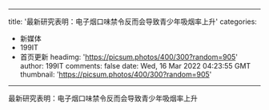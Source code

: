 
---
title: '最新研究表明：电子烟口味禁令反而会导致青少年吸烟率上升'
categories: 
 - 新媒体
 - 199IT
 - 首页更新
headimg: 'https://picsum.photos/400/300?random=905'
author: 199IT
comments: false
date: Wed, 16 Mar 2022 04:23:55 GMT
thumbnail: 'https://picsum.photos/400/300?random=905'
---

<div>   
最新研究表明：电子烟口味禁令反而会导致青少年吸烟率上升  
</div>
            